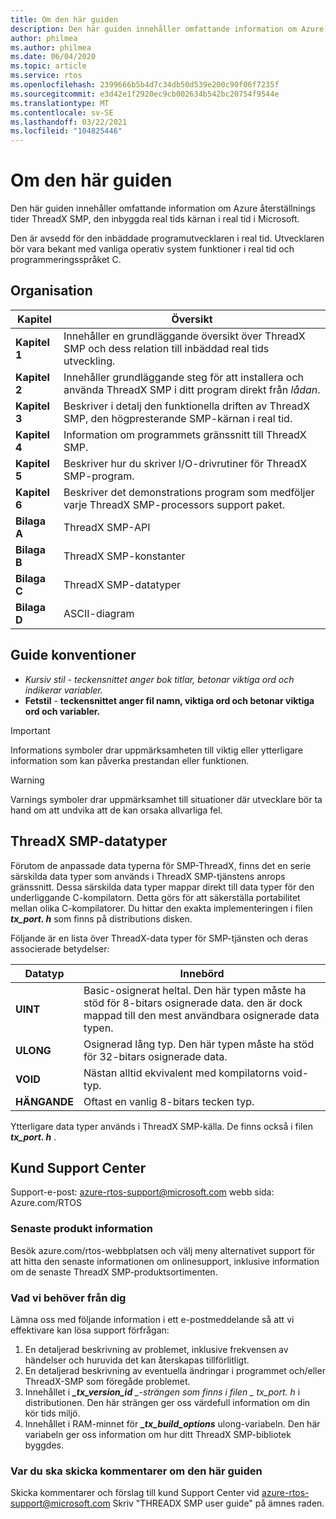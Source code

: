 ```yaml
---
title: Om den här guiden
description: Den här guiden innehåller omfattande information om Azure återställnings tider ThreadX SMP, den inbyggda real tids kärnan i real tid i Microsoft.
author: philmea
ms.author: philmea
ms.date: 06/04/2020
ms.topic: article
ms.service: rtos
ms.openlocfilehash: 2399666b5b4d7c34db50d539e200c90f06f7235f
ms.sourcegitcommit: e3d42e1f2920ec9cb002634b542bc20754f9544e
ms.translationtype: MT
ms.contentlocale: sv-SE
ms.lasthandoff: 03/22/2021
ms.locfileid: "104825446"
---
```

# <a name="about-this-guide"></a>Om den här guiden

Den här guiden innehåller omfattande information om Azure återställnings tider ThreadX SMP, den inbyggda real tids kärnan i real tid i Microsoft.

Den är avsedd för den inbäddade programutvecklaren i real tid. Utvecklaren bör vara bekant med vanliga operativ system funktioner i real tid och programmeringsspråket C.

## <a name="organization"></a>Organisation

| Kapitel       | Översikt                    |
| ------------- | ---------------------------------------------------------------------------------------------------------- |
| **Kapitel 1** | Innehåller en grundläggande översikt över ThreadX SMP och dess relation till inbäddad real tids utveckling.           |
| **Kapitel 2** | Innehåller grundläggande steg för att installera och använda ThreadX SMP i ditt program direkt från *lådan*.           |
| **Kapitel 3** | Beskriver i detalj den funktionella driften av ThreadX SMP, den högpresterande SMP-kärnan i real tid.    |
| **Kapitel 4** | Information om programmets gränssnitt till ThreadX SMP.                                                        |
| **Kapitel 5** | Beskriver hur du skriver I/O-drivrutiner för ThreadX SMP-program.                                                |
| **Kapitel 6** | Beskriver det demonstrations program som medföljer varje ThreadX SMP-processors support paket. |
| **Bilaga A** | ThreadX SMP-API        |
| **Bilaga B** | ThreadX SMP-konstanter  |
| **Bilaga C** | ThreadX SMP-datatyper |
| **Bilaga D** | ASCII-diagram            |

## <a name="guide-conventions"></a>Guide konventioner

- *Kursiv stil*  -  *teckensnittet anger bok titlar, betonar viktiga ord och indikerar variabler.*
- **Fetstil**  -  **teckensnittet anger fil namn, viktiga ord och betonar viktiga ord och variabler.**

> [!IMPORTANT]
> Informations symboler drar uppmärksamheten till viktig eller ytterligare information som kan påverka prestandan eller funktionen.

> [!WARNING]
> Varnings symboler drar uppmärksamhet till situationer där utvecklare bör ta hand om att undvika att de kan orsaka allvarliga fel.

## <a name="threadx-smp-data-types"></a>ThreadX SMP-datatyper

Förutom de anpassade data typerna för SMP-ThreadX, finns det en serie särskilda data typer som används i ThreadX SMP-tjänstens anrops gränssnitt. Dessa särskilda data typer mappar direkt till data typer för den underliggande C-kompilatorn. Detta görs för att säkerställa portabilitet mellan olika C-kompilatorer. Du hittar den exakta implementeringen i filen ***tx_port. h*** som finns på distributions disken.

Följande är en lista över ThreadX-data typer för SMP-tjänsten och deras associerade betydelser:

| Datatyp          | Innebörd                                                          |
| --------- | --------------------------------------------------------- |
| **UINT**  | Basic-osignerat heltal. Den här typen måste ha stöd för 8-bitars osignerade data. den är dock mappad till den mest användbara osignerade data typen. |
| **ULONG** | Osignerad lång typ. Den här typen måste ha stöd för 32-bitars osignerade data.                                                                     |
| **VOID**  | Nästan alltid ekvivalent med kompilatorns void-typ.                                                                                |
| **HÄNGANDE**  | Oftast en vanlig 8-bitars tecken typ.                                                                                          |

Ytterligare data typer används i ThreadX SMP-källa. De finns också i filen ***tx_port. h*** .

## <a name="customer-support-center"></a>Kund Support Center

Support-e-post: [azure-rtos-support@microsoft.com](https://azure-rtos-support@microsoft.com) webb sida: Azure.com/RTOS

### <a name="latest-product-information"></a>Senaste produkt information

Besök azure.com/rtos-webbplatsen och välj meny alternativet support för att hitta den senaste informationen om onlinesupport, inklusive information om de senaste ThreadX SMP-produktsortimenten.

### <a name="what-we-need-from-you"></a>Vad vi behöver från dig

Lämna oss med följande information i ett e-postmeddelande så att vi effektivare kan lösa support förfrågan:

1. En detaljerad beskrivning av problemet, inklusive frekvensen av händelser och huruvida det kan återskapas tillförlitligt.
2. En detaljerad beskrivning av eventuella ändringar i programmet och/eller ThreadX-SMP som föregåde problemet.
3. Innehållet i ***_tx_version_id** _-strängen som finns i filen _ *_tx_port. h_** i distributionen. Den här strängen ger oss värdefull information om din kör tids miljö.
4. Innehållet i RAM-minnet för ***_tx_build_options*** ulong-variabeln. Den här variabeln ger oss information om hur ditt ThreadX SMP-bibliotek byggdes.

### <a name="where-to-send-comments-about-this-guide"></a>Var du ska skicka kommentarer om den här guiden

Skicka kommentarer och förslag till kund Support Center vid [azure-rtos-support@microsoft.com](https://azure-rtos-support@microsoft.com) Skriv "THREADX SMP user guide" på ämnes raden.
